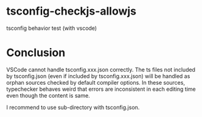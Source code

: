 # tsconfig-checkjs-allowjs

tsconfig behavior test (with vscode)

# Conclusion

VSCode cannot handle tsconfig.xxx.json correctly. The ts files not included by tsconfig.json (even if included by tsconfig.xxx.json) will be handled as orphan sources checked by default compiler options. In these sources, typechecker behaves weird that errors are inconsistent in each editing time even though the content is same.

I recommend to use sub-directory with tsconfig.json.
